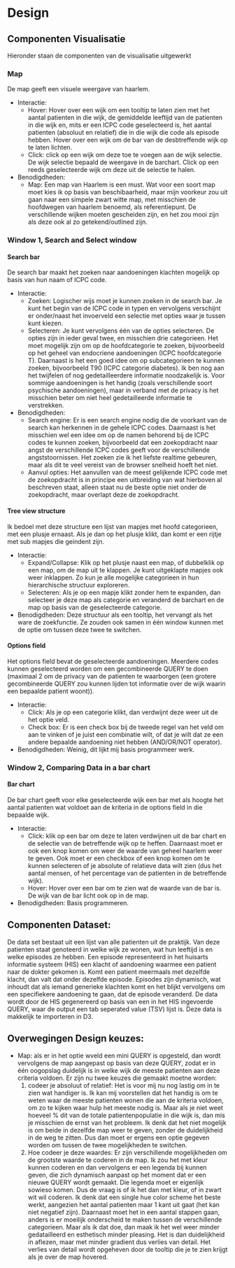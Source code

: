 # Design

## Componenten Visualisatie
Hieronder staan de componenten van de visualisatie uitgewerkt

### Map
De map geeft een visuele weergave van haarlem.

- Interactie: 
  - Hover: Hover over een wijk om een tooltip te laten zien met het aantal patienten in die wijk, de gemiddelde leeftijd van de patienten in die wijk en, mits er een ICPC code geselecteerd is, het aantal patienten (absoluut en relatief) die in die wijk die code als episode hebben. Hover over een wijk om de bar van de desbtreffende wijk op te laten lichten. 
  - Click: click op een wijk om deze toe te voegen aan de wijk selectie. De wijk selectie bepaald de weergave in de barchart. Click op een reeds geselecteerde wijk om deze uit de selectie te halen.
- Benodigdheden:
  - Map: Een map van Haarlem is een must. Wat voor een soort map moet kies ik op basis van beschibaarheid, maar mijn voorkeur zou uit gaan naar een simpele zwart witte map, met misschien de hoofdwegen van haarlem benoemd, als referentiepunt. De verschillende wijken moeten gescheiden zijn, en het zou mooi zijn als deze ook al zo getekend/outlined zijn.

### Window 1, Search and Select window

#### Search bar
De search bar maakt het zoeken naar aandoeningen klachten mogelijk op basis van hun naam of ICPC code.

- Interactie: 
  - Zoeken: Logischer wijs moet je kunnen zoeken in de search bar. Je kunt het begin van de ICPC code in typen en vervolgens verschijnt er onder/naast het invoerveld een selectie met opties waar je tussen kunt kiezen. 
  - Selecteren: Je kunt vervolgens één van de opties selecteren. De opties zijn in ieder geval twee, en misschien drie categorieen. Het moet mogelijk zijn om op de hoofdcategorie te zoeken, bijvoorbeeld op het geheel van endocriene aandoeningen (ICPC hoofdcategorie T). Daarnaast is het een goed idee om op subcategorieen te kunnen zoeken, bijvoorbeeld T90 (ICPC categorie diabetes). Ik ben nog aan het twijfelen of nog gedetailleerdere informatie noodzakelijk is. Voor sommige aandoeningen is het handig (zoals verschillende soort psychische aandoeningen), maar in verband met de privacy is het misschien beter om niet heel gedetailleerde informatie te verstrekken.
- Benodigdheden:
  - Search engine: Er is een search engine nodig die de voorkant van de search kan herkennen in de gehele ICPC codes. Daarnaast is het misschien wel een idee om op de namen behorend bij de ICPC codes te kunnen zoeken, bijvoorbeeld dat een zoekopdracht naar angst de verschillende ICPC codes geeft voor de verschillende angststoornissen. Het zoeken zie ik het liefste realtime gebeuren, maar als dit te veel vereist van de browser snelheid hoeft het niet.
  - Aanvul opties: Het aanvullen van de meest gelijkende ICPC code met de zoekopdracht is in principe een uitbreiding van wat hierboven al beschreven staat, alleen staat nu de beste optie niet onder de zoekopdracht, maar overlapt deze de zoekopdracht. 

#### Tree view structure
Ik bedoel met deze structure een lijst van mapjes met hoofd categorieen, met een plusje ernaast. Als je dan op het plusje klikt, dan komt er een rijtje met sub mapjes die geindent zijn. 

- Interactie: 
  - Expand/Collapse: Klik op het plusje naast een map, of dubbelklik op een map, om de map uit te klappen. Je kunt uitgeklapte mapjes ook weer inklappen. Zo kun je alle mogelijke categorieen in hun hierarchische structuur exploreren. 
  - Selecteren: Als je op een mapje klikt zonder hem te expanden, dan selecteer je deze map als categorie en veranderd de barchart en de map op basis van de geselecteerde categorie.
- Benodigdheden: Deze structuur als een tooltip, het vervangt als het ware de zoekfunctie. Ze zouden ook samen in één window kunnen met de optie om tussen deze twee te switchen.

#### Options field
Het options field bevat de geselecteerde aandoeningen. Meerdere codes kunnen geselecteerd worden om een gecombineerde QUERY te doen (maximaal 2 om de privacy van de patienten te waarborgen (een grotere gecombineerde QUERY zou kunnen lijden tot informatie over de wijk waarin een bepaalde patient woont)). 

- Interactie:
  - Click: Als je op een categorie klikt, dan verdwijnt deze weer uit de het optie veld.
  - Check box: Er is een check box bij de tweede regel van het veld om aan te vinken of je juist een combinatie wilt, of dat je wilt dat ze een andere bepaalde aandoening niet hebben (AND/OR/NOT operator). 
- Benodigdheden: Weinig, dit lijkt mij basis programmeer werk.

### Window 2, Comparing Data in a bar chart

#### Bar chart
De bar chart geeft voor elke geselecteerde wijk een bar met als hoogte het aantal patienten wat voldoet aan de kriteria in de options field in die bepaalde wijk. 

- Interactie: 
  - Click: klik op een bar om deze te laten verdwijnen uit de bar chart en de selectie van de betreffende wijk op te heffen. Daarnaast moet er ook een knop komen om weer de waarde van geheel haarlem weer te geven. Ook moet er een checkbox of een knop komen om te kunnen selecteren of je absolute of relatieve data wilt zien  (dus het aantal mensen, of het percentage van de patienten in de betreffende wijk).
  - Hover: Hover over een bar om te zien wat de waarde van de bar is. De wijk van de bar licht ook op in de map.
- Benodigdheden: Basis programmeren.

## Componenten Dataset:
De data set bestaat uit een lijst van alle patienten uit de praktijk. Van deze patienten staat genoteerd in welke wijk ze wonen, wat hun leeftijd is en  welke episodes ze hebben. Een episode representeerd in het huisarts informatie systeem (HIS) een klacht of aandoening waarmee een patient naar de dokter gekomen is. Komt een patient meermaals met dezelfde klacht, dan valt dat onder dezelfde episode. Episodes zijn dynamisch, wat inhoudt dat als iemand generieke klachten komt en het blijkt vervolgens om een specifiekere aandoening te gaan, dat de episode veranderd. 
De data wordt door de HIS gegenereerd op basis van een in het HIS ingevoerde QUERY, waar de output een tab seperated value (TSV) lijst is. Deze data is makkelijk te importeren in D3. 

## Overwegingen Design keuzes:
- Map: als er in het optie wveld een mini QUERY is opgesteld, dan wordt vervolgens de map aangepast op basis van deze QUERY, zodat er in één oogopslag duidelijk is in welke wijk de meeste patienten aan deze criteria voldoen. Er zijn nu twee keuzes die gemaakt moetne worden:
  1. codeer je absoluut of relatief: Het is voor mij nu nog lastig om in te zien wat handiger is. Ik kan mij voorstellen dat het handig is om te weten waar de meeste patienten wonen die aan de kriteria voldoen, om zo te kijken waar hulp het meeste nodig is. Maar als je niet weet hoeveel % dit van de totale patientenpopulatie in die wijk is, dan mis je misschien de ernst van het probleem. Ik denk dat het niet mogelijk is om beide in dezelfde map weer te geven, zonder de duidelijkheid in de weg te zitten. Dus dan moet er ergens een optie gegeven worden om tussen de twee mogelijkheden te switchen.
  2. Hoe codeer je deze waardes: Er zijn verschillende mogelijkheden om de grootste waarde te coderen in de map. Ik zou het met kleur kunnen coderen en dan vervolgens er een legenda bij kunnen geven, die zich dynamisch aanpast op het moment dat er een nieuwe QUERY wordt gemaakt. Die legenda moet er eigenlijk sowieso komen. Dus de vraag is of ik het dan met kleur, of in zwart wit wil coderen. Ik denk dat een single hue color scheme het beste werkt, aangezien het aantal patienten maar 1 kant uit gaat (het kan niet negatief zijn). Daarnaast moet het in een aantal stappen gaan, anders is er moeilijk onderscheid te maken tussen de verschillende categorieen. Maar als ik dat doe, dan maak ik het wel weer minder gedatailleerd en esthetisch minder pleasing. Het is dan duidelijkheid in aflezen, maar met minder gradient dus verlies van detail. Het verlies van detail wordt opgeheven door de tooltip die je te zien krijgt als je over de map hovered. 

